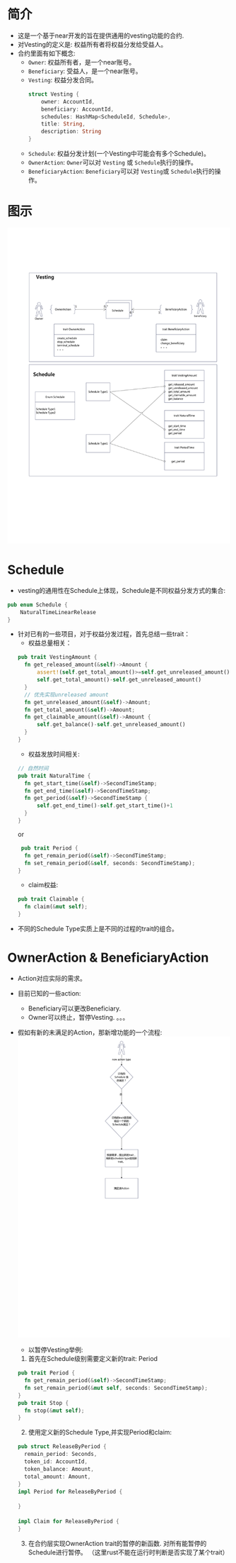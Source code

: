 # 简介

- 这是一个基于near开发的旨在提供通用的vesting功能的合约.
- 对Vesting的定义是: 权益所有者将权益分发给受益人。
- 合约里面有如下概念:
    - `Owner`: 权益所有者，是一个near账号。
    - `Beneficiary`: 受益人，是一个near账号。
    - `Vesting`: 权益分发合同。
      ```rust
      struct Vesting {
          owner: AccountId,
          beneficiary: AccountId,
          schedules: HashMap<ScheduleId, Schedule>,
          title: String,
          description: String
      }
      ```
    - `Schedule`: 权益分发计划(一个Vesting中可能会有多个Schedule)。
    - `OwnerAction`: `Owner`可以对 `Vesting` 或 `Schedule`执行的操作。
    - `BeneficiaryAction`: `Beneficiary`可以对 `Vesting`或 `Schedule`执行的操作。

# 图示
![](imgs/vesting.png)

# Schedule
- vesting的通用性在Schedule上体现，Schedule是不同权益分发方式的集合:
```rust
pub enum Schedule {
    NaturalTimeLinearRelease
}
```
- 针对已有的一些项目，对于权益分发过程，首先总结一些trait：
  - 权益总量相关：
  ```rust
  pub trait VestingAmount {
    fn get_released_amount(&self)->Amount {
        assert!(self.get_total_amount()>=self.get_unreleased_amount(),"total amount should ge released amount.");
        self.get_total_amount()-self.get_unreleased_amount()
    }
    // 优先实现unreleased amount
    fn get_unreleased_amount(&self)->Amount;
    fn get_total_amount(&self)->Amount;
    fn get_claimable_amount(&self)->Amount {
        self.get_balance()-self.get_unreleased_amount()
    }
  }
  ```
  - 权益发放时间相关:
  ```rust
  // 自然时间
  pub trait NaturalTime {
    fn get_start_time(&self)->SecondTimeStamp;
    fn get_end_time(&self)->SecondTimeStamp;
    fn get_period(&self)->SecondTimeStamp {
        self.get_end_time()-self.get_start_time()+1
    }
  }
  ```
  or
  ```rust
   pub trait Period {
    fn get_remain_period(&self)->SecondTimeStamp;
    fn set_remain_period(&self, seconds: SecondTimeStamp);
  }
  ```
  - claim权益:
  ```rust
  pub trait Claimable {
    fn claim(&mut self);
  }
  ```
- 不同的Schedule Type实质上是不同的过程的trait的组合。

# OwnerAction & BeneficiaryAction
- Action对应实际的需求。
- 目前已知的一些action:
  - Beneficiary可以更改Beneficiary.
  - Owner可以终止，暂停Vesting.
  。。。
- 假如有新的未满足的Action，那新增功能的一个流程: 
![](imgs/new_action.png)

  - 以暂停Vesting举例:
  1. 首先在Schedule级别需要定义新的trait: Period
  ```rust
  pub trait Period {
    fn get_remain_period(&self)->SecondTimeStamp;
    fn set_remain_period(&mut self, seconds: SecondTimeStamp);
  }
  pub trait Stop {
    fn stop(&mut self);
  }
  ```
  2. 使用定义新的Schedule Type,并实现Period和claim: 
  ```rust
  pub struct ReleaseByPeriod {
    remain_period: Seconds,
    token_id: AccountId,
    token_balance: Amount,
    total_amount: Amount,
  }
  impl Period for ReleaseByPeriod {
      
  }
  
  impl Claim for ReleaseByPeriod {
  }
  ```
  3. 在合约层实现OwnerAction trait的暂停的新函数. 对所有能暂停的Schedule进行暂停。 （这里rust不能在运行时判断是否实现了某个trait）
